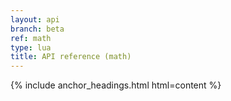 ```yaml
---
layout: api
branch: beta
ref: math
type: lua
title: API reference (math)
---
```

{% include anchor_headings.html html=content %}